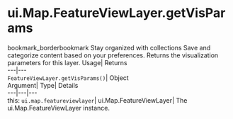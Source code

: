  
#  ui.Map.FeatureViewLayer.getVisParams
bookmark_borderbookmark Stay organized with collections  Save and categorize content based on your preferences. 
Returns the visualization parameters for this layer. 
Usage| Returns  
---|---  
`FeatureViewLayer.getVisParams()`| Object  
Argument| Type| Details  
---|---|---  
this: `ui.map.featureviewlayer`| ui.Map.FeatureViewLayer| The ui.Map.FeatureViewLayer instance.  
